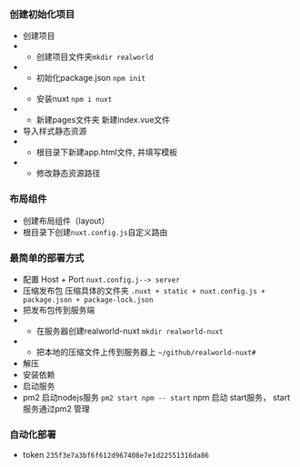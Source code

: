 <!--
 * @Author: zdb
 * @Date: 2020-12-25 10:49:10
 * @LastEditors: zdb
 * @LastEditTime: 2020-12-25 10:55:51
 * @Description: 构建步骤
-->
### 创建初始化项目
- 创建项目
- - 创建项目文件夹```mkdir realworld```
- - 初始化package.json  ```npm init```
- - 安装nuxt ```npm i nuxt```
- - 新建pages文件夹 新建index.vue文件
- 导入样式静态资源
- - 根目录下新建app.html文件, 并填写模板
- - 修改静态资源路径
### 布局组件
- 创建布局组件（layout）
- 根目录下创建```nuxt.config.js```自定义路由

### 最简单的部署方式
- 配置 Host + Port     ```nuxt.config.j--> server```
- 压缩发布包   压缩具体的文件夹 ```.nuxt + static + nuxt.config.js + package.json + package-lock.json```
- 把发布包传到服务端
- - 在服务器创建realworld-nuxt ```mkdir realworld-nuxt```
- - 把本地的压缩文件上传到服务器上 ```~/github/realworld-nuxt#```
- 解压
- 安装依赖
- 启动服务
- pm2 启动nodejs服务 ```pm2 start npm -- start``` npm 启动 start服务， start 服务通过pm2 管理


### 自动化部署
- token ```235f3e7a3bf6f612d967408e7e1d22551316da86```
